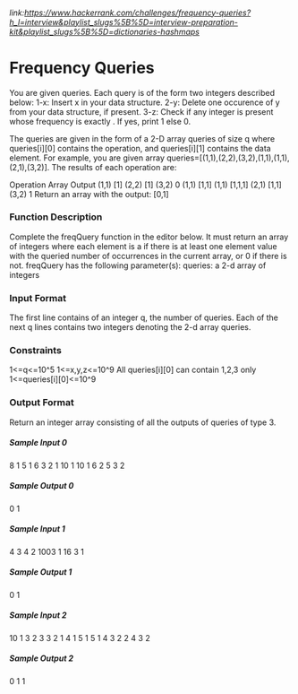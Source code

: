 ###### link:https://www.hackerrank.com/challenges/frequency-queries?h_l=interview&playlist_slugs%5B%5D=interview-preparation-kit&playlist_slugs%5B%5D=dictionaries-hashmaps

# Frequency Queries
You are given  queries. Each query is of the form two integers described below:
1-x: Insert x in your data structure.
2-y: Delete one occurence of y from your data structure, if present.
3-z: Check if any integer is present whose frequency is exactly . If yes, print 1 else 0.

The queries are given in the form of a 2-D array queries of size q where queries[i][0] contains the operation, and queries[i][1] contains the data element. For example, you are given array queries=[(1,1),(2,2),(3,2),(1,1),(1,1),(2,1),(3,2)]. The results of each operation are:

Operation   Array   Output
(1,1)       [1]
(2,2)       [1]
(3,2)                   0
(1,1)       [1,1]
(1,1)       [1,1,1]
(2,1)       [1,1]
(3,2)                   1
Return an array with the output: [0,1]

### Function Description
Complete the freqQuery function in the editor below. It must return an array of integers where each element is a  if there is at least one element value with the queried number of occurrences in the current array, or 0 if there is not.
freqQuery has the following parameter(s):
queries: a 2-d array of integers 
### Input Format
The first line contains of an integer q, the number of queries.
Each of the next q lines contains two integers denoting the 2-d array queries.

### Constraints
1<=q<=10^5
1<=x,y,z<=10^9
All queries[i][0] can contain 1,2,3 only
1<=queries[i][0]<=10^9
 
### Output Format
Return an integer array consisting of all the outputs of queries of type 3.

##### Sample Input 0
8
1 5
1 6
3 2
1 10
1 10
1 6
2 5
3 2
##### Sample Output 0
0
1

##### Sample Input 1
4
3 4
2 1003
1 16
3 1
##### Sample Output 1
0
1

##### Sample Input 2
10
1 3
2 3
3 2
1 4
1 5
1 5
1 4
3 2
2 4
3 2
##### Sample Output 2
0
1
1

